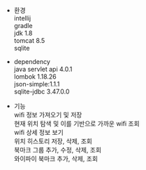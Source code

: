 - 환경   
intellij   
gradle   
jdk 1.8   
tomcat 8.5   
sqlite   

- dependency   
java servlet api 4.0.1   
lombok 1.18.26   
json-simple:1.1.1   
sqlite-jdbc 3.47.0.0   

- 기능   
wifi 정보 가져오기 및 저장   
현재 위치 탐색 및 이를 기반으로 가까운 wifi 조회   
wifi 상세 정보 보기   
위치 히스토리 저장, 삭제, 조회   
북마크 그룹 추가, 수정, 삭제, 조회   
와이파이 북마크 추가, 삭제, 조회



